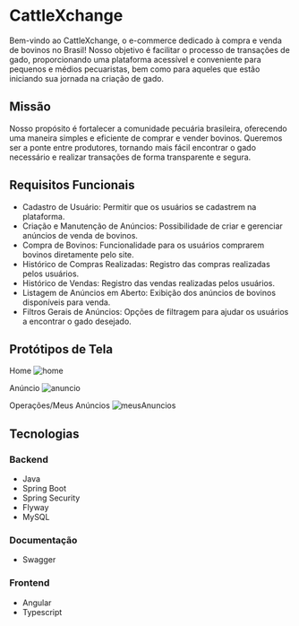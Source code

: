 # CattleXchange
Bem-vindo ao CattleXchange, o e-commerce dedicado à compra e venda de bovinos no Brasil! Nosso objetivo é facilitar o processo de transações de gado, proporcionando uma plataforma acessível e conveniente para pequenos e médios pecuaristas, bem como para aqueles que estão iniciando sua jornada na criação de gado.

Missão
------
Nosso propósito é fortalecer a comunidade pecuária brasileira, oferecendo uma maneira simples e eficiente de comprar e vender bovinos. Queremos ser a ponte entre produtores, tornando mais fácil encontrar o gado necessário e realizar transações de forma transparente e segura.

Requisitos Funcionais
----------------------
- Cadastro de Usuário: Permitir que os usuários se cadastrem na plataforma.
- Criação e Manutenção de Anúncios: Possibilidade de criar e gerenciar anúncios de venda de bovinos.
- Compra de Bovinos: Funcionalidade para os usuários comprarem bovinos diretamente pelo site.
- Histórico de Compras Realizadas: Registro das compras realizadas pelos usuários.
- Histórico de Vendas: Registro das vendas realizadas pelos usuários.
- Listagem de Anúncios em Aberto: Exibição dos anúncios de bovinos disponíveis para venda.
- Filtros Gerais de Anúncios: Opções de filtragem para ajudar os usuários a encontrar o gado desejado.

Protótipos de Tela
------------------
 Home
![home](https://github.com/user-attachments/assets/e9cab88f-73a4-45d4-a133-a2ddbded3331)

Anúncio
![anuncio](https://github.com/user-attachments/assets/3e0eb08e-bf1f-4c98-8968-af387a175813)

Operações/Meus Anúncios
![meusAnuncios](https://github.com/user-attachments/assets/a581d837-6c7f-4aec-a0be-09729b9c28e3)


## Tecnologias

### Backend
- Java
- Spring Boot
- Spring Security
- Flyway
- MySQL

### Documentação
- Swagger

### Frontend
- Angular
- Typescript




